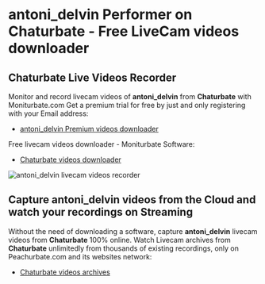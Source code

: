 # antoni_delvin Performer on Chaturbate - Free LiveCam videos downloader

## Chaturbate Live Videos Recorder

Monitor and record livecam videos of **antoni_delvin** from **Chaturbate** with Moniturbate.com
Get a premium trial for free by just and only registering with your Email address:
* [antoni_delvin Premium videos downloader](https://moniturbate.com/request-demo-licence-key.html)

Free livecam videos downloader - Moniturbate Software:
* [Chaturbate videos downloader](https://moniturbate.com/moniturbate-download-software.html)

![antoni_delvin livecam videos recorder](https://peachurnet.com/templates/moniturbate-software.png)


## Capture antoni_delvin videos from the Cloud and watch your recordings on Streaming

Without the need of downloading a software, capture **antoni_delvin** livecam videos from **Chaturbate** 100% online.
Watch Livecam archives from **Chaturbate** unlimitedly from thousands of existing recordings, only on Peachurbate.com and its websites network:
* [Chaturbate videos archives](https://peachurnet.com/)